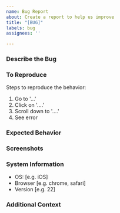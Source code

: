 ```yaml
---
name: Bug Report
about: Create a report to help us improve
title: "[BUG]"
labels: bug
assignees: ''

---
```


### Describe the Bug
<!-- A clear and concise description of what the bug is. -->

### To Reproduce
Steps to reproduce the behavior:
1. Go to '...'
2. Click on '....'
3. Scroll down to '....'
4. See error

### Expected Behavior
<!-- A clear and concise description of what you expected to happen. -->

### Screenshots
<!-- If applicable, add screenshots to help explain your problem. -->

### System Information
- OS: [e.g. iOS]
- Browser [e.g. chrome, safari]
- Version [e.g. 22]

### Additional Context
<!-- Add any other context about the problem here. -->
